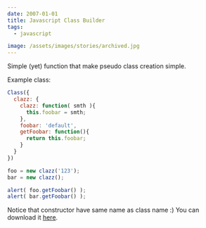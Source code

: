 ```yaml
---
date: 2007-01-01
title: Javascript Class Builder
tags:
  - javascript

image: /assets/images/stories/archived.jpg
---
```


Simple (yet) function that make pseudo class creation simple.

Example class:

```javascript
Class({
  clazz: {
    clazz: function( smth ){
      this.foobar = smth;
    },
    foobar: 'default',
    getFoobar: function(){
      return this.foobar;
    }
  }
})

foo = new clazz('123');
bar = new clazz();

alert( foo.getFoobar() );
alert( bar.getFoobar() );
```

Notice that constructor have same name as class name :) You can download it [here](http://fazibear.googlepages.com/classBuilder.zip).

